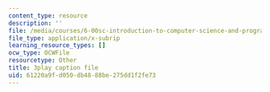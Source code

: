 ```yaml
---
content_type: resource
description: ''
file: /media/courses/6-00sc-introduction-to-computer-science-and-programming-spring-2011/61220a9fd050db4888be275dd1f2fe73_SLvTCHhu5SE.srt
file_type: application/x-subrip
learning_resource_types: []
ocw_type: OCWFile
resourcetype: Other
title: 3play caption file
uid: 61220a9f-d050-db48-88be-275dd1f2fe73
---
```

